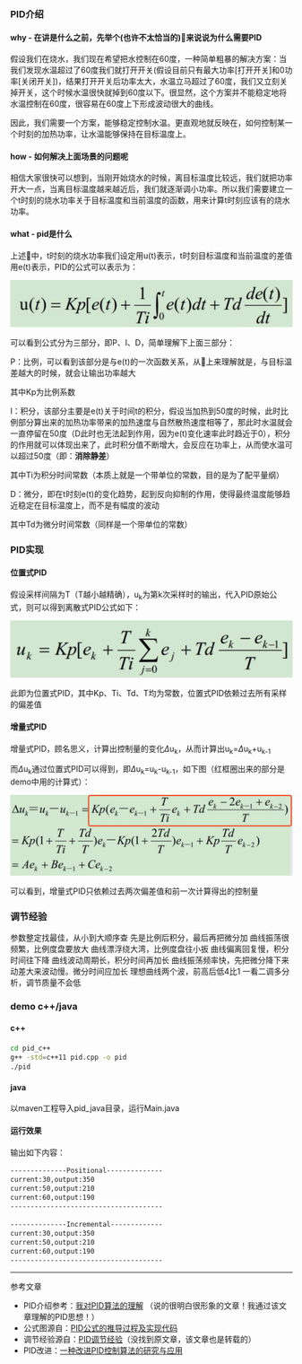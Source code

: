 ### PID介绍

#### why - 在讲是什么之前，先举个(也许不太恰当的)🌰来说说为什么需要PID

假设我们在烧水，我们现在希望把水控制在60度，一种简单粗暴的解决方案：当我们发现水温超过了60度我们就打开开关(假设目前只有最大功率[打开开关]和0功率[关闭开关])，结果打开开关后功率太大，水温立马超过了60度，我们又立刻关掉开关，这个时候水温很快就掉到60度以下。很显然，这个方案并不能稳定地将水温控制在60度，很容易在60度上下形成波动很大的曲线。

因此，我们需要一个方案，能够稳定控制水温。更直观地就反映在，如何控制某一个时刻的加热功率，让水温能够保持在目标温度上。

#### how - 如何解决上面场景的问题呢

相信大家很快可以想到，当刚开始烧水的时候，离目标温度比较远，我们就把功率开大一点，当离目标温度越来越近后，我们就逐渐调小功率。所以我们需要建立一个t时刻的烧水功率关于目标温度和当前温度的函数，用来计算t时刻应该有的烧水功率。

#### what - pid是什么

上述🌰中，t时刻的烧水功率我们设定用u(t)表示，t时刻目标温度和当前温度的差值用e(t)表示，PID的公式可以表示为：

![image-20191229163417651](./imgs/pid.png)

可以看到公式分为三部分，即P、I、D，简单理解下上面三部分：

P：比例，可以看到该部分是与e(t)的一次函数关系，从🌰上来理解就是，与目标温差越大的时候，就会让输出功率越大

其中Kp为比例系数

I：积分，该部分主要是e(t)关于时间t的积分，假设当加热到50度的时候，此时比例部分算出来的加热功率带来的加热速度与自然散热速度相等了，那此时水温就会一直停留在50度（D此时也无法起到作用，因为e(t)变化速率此时趋近于0），积分的作用就可以体现出来了，此时积分值不断增大，会反应在功率上，从而使水温可以超过50度（即：**消除静差**）

其中Ti为积分时间常数（本质上就是一个带单位的常数，目的是为了配平量纲）

D：微分，即在t时刻e(t)的变化趋势，起到反向抑制的作用，使得最终温度能够趋近稳定在目标温度上，而不是有幅度的波动

其中Td为微分时间常数（同样是一个带单位的常数）



### PID实现

#### 位置式PID

假设采样间隔为T（T越小越精确），u<sub>k</sub>为第k次采样时的输出，代入PID原始公式，则可以得到离散式PID公式如下：

![image-20191230110341190](./imgs/positional.png)

此即为位置式PID，其中Kp、Ti、Td、T均为常数，位置式PID依赖过去所有采样的偏差值

#### 增量式PID

增量式PID，顾名思义，计算出控制量的变化$\Delta$u<sub>k</sub>，从而计算出u<sub>k</sub>=$\Delta$u<sub>k</sub>+u<sub>k-1</sub>

而$\Delta$u<sub>k</sub>通过位置式PID可以得到，即$\Delta$u<sub>k</sub>=u<sub>k</sub>-u<sub>k-1</sub>，如下图（红框圈出来的部分是demo中用的计算式）：

![image-20191230144147275](./imgs/incremental.png)

可以看到，增量式PID只依赖过去两次偏差值和前一次计算得出的控制量

### 调节经验

参数整定找最佳，从小到大顺序查
先是比例后积分，最后再把微分加
曲线振荡很频繁，比例度盘要放大
曲线漂浮绕大湾，比例度盘往小扳
曲线偏离回复慢，积分时间往下降
曲线波动周期长，积分时间再加长
曲线振荡频率快，先把微分降下来
动差大来波动慢。微分时间应加长
理想曲线两个波，前高后低4比1
一看二调多分析，调节质量不会低

### demo c++/java

#### c++

```bash
cd pid_c++
g++ -std=c++11 pid.cpp -o pid
./pid
```

#### java

以maven工程导入pid_java目录，运行Main.java

#### 运行效果

输出如下内容：

```
--------------Positional--------------
current:30,output:350
current:50,output:210
current:60,output:190
--------------------------------------

--------------Incremental-------------
current:30,output:350
current:50,output:210
current:60,output:190
--------------------------------------
```

---

参考文章

- PID介绍参考：[我对PID算法的理解](http://mc.dfrobot.com.cn/thread-14783-1-1.html) （说的很明白很形象的文章！我通过该文章理解的PID思想！）
- 公式图源自：[PID公式的推导过程及实现代码](http://blog.sina.com.cn/s/blog_6f5641ac0102w7i8.html)
- 调节经验源自：[PID调节经验](https://blog.csdn.net/zyboy2000/article/details/9418257)（没找到原文章，该文章也是转载的）
- PID改进：[一种改进PID控制算法的研究与应用](https://wenku.baidu.com/view/d9d462f5f61fb7360b4c6516.html)

